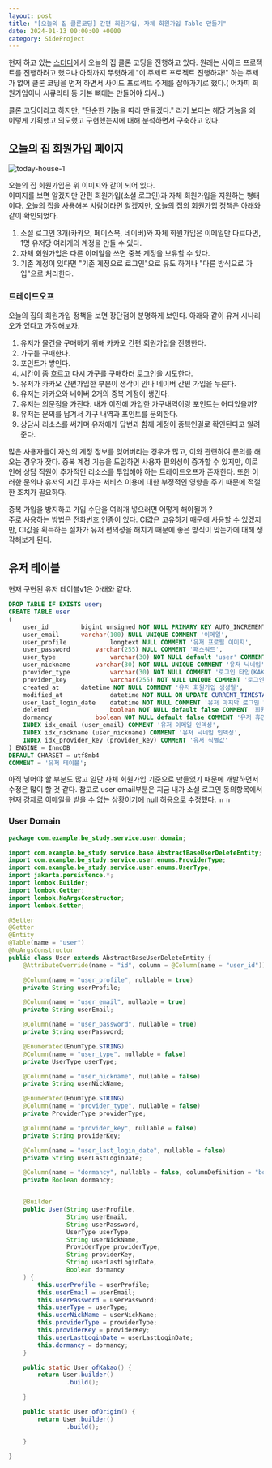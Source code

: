 ```yaml
---
layout: post
title: "[오늘의 집 클론코딩] 간편 회원가입, 자체 회원가입 Table 만들기"
date: 2024-01-13 00:00:00 +0000
category: SideProject
---
```



현재 하고 있는 [스터디](https://github.com/MeowDevelopers)에서 오늘의 집 클론 코딩을 진행하고 있다. 원래는 사이드 프로젝트를 진행하려고 했으나 아직까지 뚜렷하게 "이 주제로 프로젝트 진행하자!" 하는 주제가 없어 클론 코딩을 먼저 하면서 사이드 프로젝트 주제를 잡아가기로 했다.( 어차피 회원가입이나 시큐리티 등 기본 뼈대는 만들어야 되서..)

클론 코딩이라고 하지만, "단순한 기능을 따라 만들겠다." 라기 보다는 해당 기능을 왜 이렇게 기획했고 의도했고 구현했는지에 대해 분석하면서 구축하고 있다.

## 오늘의 집 회원가입 페이지

![today-house-1](/public/img/today-house-1.png)

오늘의 집 회원가입은 위 이미지와 같이 되어 있다.  
이미지를 보면 알겠지만 간편 회원가입(소셜 로그인)과 자체 회원가입을 지원하는 형태이다. 오늘의 집을 사용해본 사람이라면 알겠지만, 오늘의 집의 회원가입 정책은 아래와 같이 확인되었다.

1. 소셜 로그인 3개(카카오, 페이스북, 네이버)와 자체 회원가입은 이메일만 다르다면, 1명 유저당 여러개의 계정을 만들 수 있다.
2. 자체 회원가입은 다른 이메일을 쓰면 중복 계정을 보유할 수 있다.
3. 기존 계정이 있다면 "기존 계정으로 로그인"으로 유도 하거나 "다른 방식으로 가입"으로 처리한다.

### 트레이드오프

오늘의 집의 회원가입 정책을 보면 장단점이 분명하게 보인다. 아래와 같이 유저 시나리오가 있다고 가정해보자.

1. 유저가 물건을 구매하기 위해 카카오 간편 회원가입을 진행한다.
2. 가구를 구매한다.
3. 포인트가 쌓인다.
4. 시간이 좀 흐르고 다시 가구를 구매하러 로그인을 시도한다.
5. 유저가 카카오 간편가입한 부분이 생각이 안나 네이버 간편 가입을 누른다.
6. 유저는 카카오와 네이버 2개의 중복 계정이 생긴다.
7. 유저는 의문점을 가진다. 내가 이전에 가입한 가구내역이랑 포인트는 어디있을까?
8. 유저는 문의를 남겨서 가구 내역과 포인트를 문의한다.
9. 상담사 리소스를 써가며 유저에게 답변과 함께 계정이 중복인걸로 확인된다고 알려준다.

많은 사용자들이 자신의 계정 정보를 잊어버리는 경우가 많고, 이와 관련하여 문의를 해오는 경우가 잦다. 중복 계정 기능을 도입하면 사용자 편의성이 증가할 수 있지만, 이로 인해 상담 직원이 추가적인 리소스를 투입해야 하는 트레이드오프가 존재한다. 또한 이러한 문의나 유저의 시간 투자는 서비스 이용에 대한 부정적인 영향을 주기 때문에 적절한 조치가 필요하다.

중복 가입을 방지하고 가입 수단을 여러개 넣으러면 어떻게 해야될까 ?  
주로 사용하는 방법은 전화번호 인증이 있다. CI값은 고유하기 때문에 사용할 수 있겠지만, CI값을 획득하는 절차가 유저 편의성을 해치기 때문에 좋은 방식이 맞는가에 대해 생각해보게 된다.

## 유저 테이블

현재 구현된 유저 테이블v1은 아래와 같다.

```sql
DROP TABLE IF EXISTS user;
CREATE TABLE user
(
	user_id 		bigint unsigned NOT NULL PRIMARY KEY AUTO_INCREMENT COMMENT '아이디',
	user_email 		varchar(100) NULL UNIQUE COMMENT '이메일',
	user_profile            longtext NULL COMMENT '유저 프로필 이미지',
	user_password  		varchar(255) NULL COMMENT '패스워드',
	user_type               varchar(30) NOT NULL default 'user' COMMENT '사용자 타입(사용자, 관리자)',
	user_nickname 		varchar(30) NOT NULL UNIQUE COMMENT '유저 닉네임',
	provider_type           varchar(30) NOT NULL COMMENT '로그인 타입(KAKAO, NAVER, Facebook, Origin)',
	provider_key            varchar(255) NOT NULL UNIQUE COMMENT '로그인 타입에 따른 식별값',
	created_at 		datetime NOT NULL COMMENT '유저 회원가입 생성일',
	modified_at             datetime NOT NULL ON UPDATE CURRENT_TIMESTAMP COMMENT '유저 정보 수정일',
	user_last_login_date    datetime NOT NULL COMMENT '유저 마지막 로그인 일자',
	deleted                 boolean NOT NULL default false COMMENT '회원탈퇴 여부',
	dormancy	        boolean NOT NULL default false COMMENT '유저 휴면 여부',
	INDEX idx_email (user_email) COMMENT '유저 이메일 인덱싱',
	INDEX idx_nickname (user_nickname) COMMENT '유저 닉네임 인덱싱',
	INDEX idx_provider_key (provider_key) COMMENT '유저 식별값'
) ENGINE = InnoDB
DEFAULT CHARSET = utf8mb4
COMMENT = '유저 테이블';
```

아직 넣어야 할 부분도 많고 일단 자체 회원가입 기준으로 만들었기 때문에 개발하면서 수정은 많이 할 것 같다. 참고로 user email부분은 지금 내가 소셜 로그인 동의항목에서 현재 강제로 이메일을 받을 수 없는 상황이기에 null 허용으로 수정했다. ㅠㅠ

### User Domain

```java
package com.example.be_study.service.user.domain;

import com.example.be_study.service.base.AbstractBaseUserDeleteEntity;
import com.example.be_study.service.user.enums.ProviderType;
import com.example.be_study.service.user.enums.UserType;
import jakarta.persistence.*;
import lombok.Builder;
import lombok.Getter;
import lombok.NoArgsConstructor;
import lombok.Setter;

@Setter
@Getter
@Entity
@Table(name = "user")
@NoArgsConstructor
public class User extends AbstractBaseUserDeleteEntity {
    @AttributeOverride(name = "id", column = @Column(name = "user_id"))

    @Column(name = "user_profile", nullable = true)
    private String userProfile;

    @Column(name = "user_email", nullable = true)
    private String userEmail;

    @Column(name = "user_password", nullable = true)
    private String userPassword;

    @Enumerated(EnumType.STRING)
    @Column(name = "user_type", nullable = false)
    private UserType userType;

    @Column(name = "user_nickname", nullable = false)
    private String userNickName;

    @Enumerated(EnumType.STRING)
    @Column(name = "provider_type", nullable = false)
    private ProviderType providerType;

    @Column(name = "provider_key", nullable = false)
    private String providerKey;

    @Column(name = "user_last_login_date", nullable = false)
    private String userLastLoginDate;

    @Column(name = "dormancy", nullable = false, columnDefinition = "boolean default false")
    private Boolean dormancy;


    @Builder
    public User(String userProfile,
                String userEmail,
                String userPassword,
                UserType userType,
                String userNickName,
                ProviderType providerType,
                String providerKey,
                String userLastLoginDate,
                Boolean dormancy
    ) {
        this.userProfile = userProfile;
        this.userEmail = userEmail;
        this.userPassword = userPassword;
        this.userType = userType;
        this.userNickName = userNickName;
        this.providerType = providerType;
        this.providerKey = providerKey;
        this.userLastLoginDate = userLastLoginDate;
        this.dormancy = dormancy;
    }

    public static User ofKakao() {
        return User.builder()
                .build();

    }

    public static User ofOrigin() {
        return User.builder()
                .build();

    }

}
```

